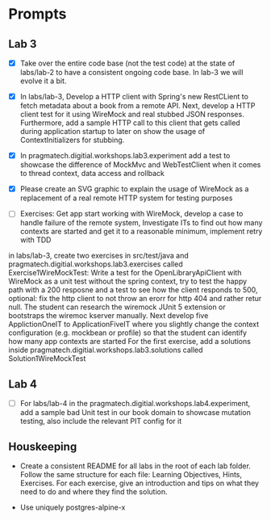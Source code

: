# Prompts

## Lab 3

- [X] Take over the entire code base (not the test code) at the state of labs/lab-2 to have a consistent ongoing code base. In lab-3 we will evolve it a bit.

- [X] In labs/lab-3, Develop a HTTP client with Spring's new RestCLient to fetch metadata about a book from a remote API. Next, develop a HTTP client test for it using WireMock and real stubbed JSON responses. Furthermore, add a sample HTTP call to this client that gets called during application startup to later on show the usage of ContextInitializers for stubbing.

- [X] In pragmatech.digitial.workshops.lab3.experiment add a test to showcase the difference of MockMvc and WebTestClient when it comes to thread context, data access and rollback

- [X] Please create an SVG graphic to explain the usage of WireMock as a replacement of a real remote HTTP system for testing purposes

- [ ] Exercises: Get app start working with WireMock, develop a case to handle failure of the remote system, Investigate ITs to find out how many contexts are started and get it to a reasonable minimum, implement retry with TDD

in labs/lab-3, create two exercises in src/test/java and pragmatech.digitial.workshops.lab3.exercises called Exercise1WireMockTest: Write a test for the OpenLibraryApiClient with WireMock as a unit test without the spring context, try to test the happy path with a 200 resposne and a test to see how the client responds to 500, optional: fix the http client to not throw an erorr for http 404 and rather retur null. The student can research the wiremock JUnit 5 extension or bootstraps the wiremoc kserver manually. Next develop five ApplictionOneIT to ApplicationFiveIT where you slightly change the context configuration (e.g. mockbean or profile) so that the student can identify how many app contexts are started 
For the first exercise, add a solutions inside pragmatech.digitial.workshops.lab3.solutions called Solution1WireMockTest

## Lab 4

- [ ] For labs/lab-4 in the pragmatech.digitial.workshops.lab4.experiment, add a sample bad Unit test in our book domain to showcase mutation testing, also include the relevant PIT config for it

## Houskeeping

- Create a consistent README for all labs in the root of each lab folder. Follow the same structure for each file: Learning Objectives, Hints, Exercises. For each exercise, give an introduction and tips on what they need to do and where they find the solution.

- Use uniquely postgres-alpine-x
